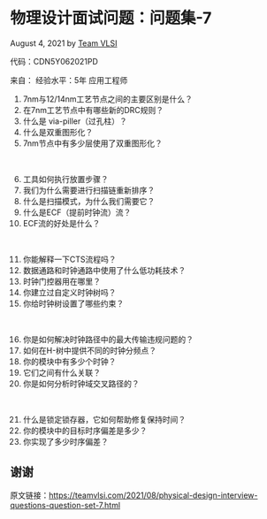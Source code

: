 # 物理设计面试问题：问题集-7
August 4, 2021 by [Team VLSI](https://teamvlsi.com/author/team-vlsi)

代码：CDN5Y062021PD

来自：
经验水平：5年
应用工程师

1. 7nm与12/14nm工艺节点之间的主要区别是什么？
2. 在7nm工艺节点中有哪些新的DRC规则？
3. 什么是 via-piller（过孔柱）？
4. 什么是双重图形化？
5. 7nm节点中有多少层使用了双重图形化？
<br>

6. 工具如何执行放置步骤？
7. 我们为什么需要进行扫描链重新排序？
8. 什么是扫描模式，为什么我们需要它？
9. 什么是ECF（提前时钟流）流？
10. ECF流的好处是什么？
<br>

11. 你能解释一下CTS流程吗？
12. 数据通路和时钟通路中使用了什么低功耗技术？
13. 时钟门控器用在哪里？
14. 你建立过自定义时钟树吗？
15. 你给时钟树设置了哪些约束？
<br>

16. 你是如何解决时钟路径中的最大传输违规问题的？
17. 如何在H-树中提供不同的时钟分频点？
18. 你的模块中有多少个时钟？
19. 它们之间有什么关联？
20. 你是如何分析时钟域交叉路径的？
<br>

21. 什么是锁定锁存器，它如何帮助修复保持时间？
22. 你的模块中的目标时序偏差是多少？
23. 你实现了多少时序偏差？

## 谢谢

原文链接：https://teamvlsi.com/2021/08/physical-design-interview-questions-question-set-7.html